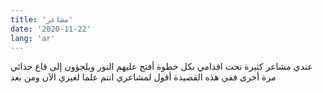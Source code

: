 ```yaml
---
title: 'مشاعر'
date: '2020-11-22'
lang: 'ar'
---
```


عندي مشاعر كثيرة 
تحت اقدامي 
بكل خطوة
أفتح عليهم النور
ويلجؤون إلى قاع حذائي
مرة أخرى
ففي هذه القصيدة
أقول لمشاعري
انتم علما
لغيري
الآن ومن بعد
 